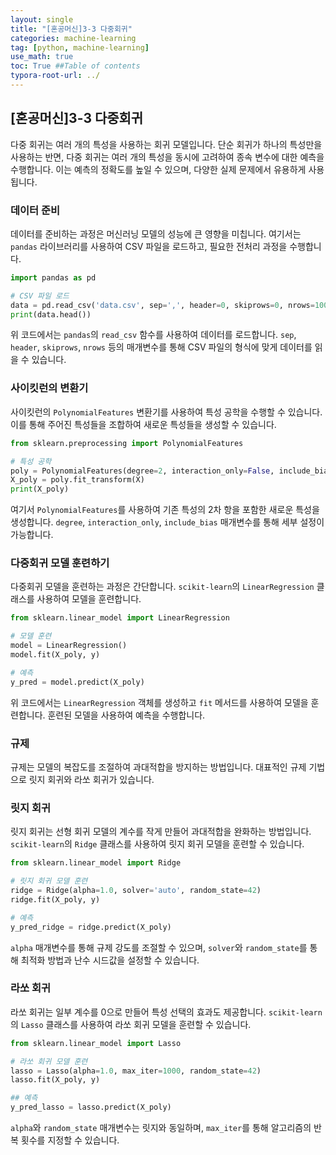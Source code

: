 ```yaml
---
layout: single
title: "[혼공머신]3-3 다중회귀"
categories: machine-learning
tag: [python, machine-learning]
use_math: true
toc: True ##Table of contents
typora-root-url: ../
---
```



## [혼공머신]3-3 다중회귀

다중 회귀는 여러 개의 특성을 사용하는 회귀 모델입니다. 단순 회귀가 하나의 특성만을 사용하는 반면, 다중 회귀는 여러 개의 특성을 동시에 고려하여 종속 변수에 대한 예측을 수행합니다. 이는 예측의 정확도를 높일 수 있으며, 다양한 실제 문제에서 유용하게 사용됩니다.

### 데이터 준비

데이터를 준비하는 과정은 머신러닝 모델의 성능에 큰 영향을 미칩니다. 여기서는 `pandas` 라이브러리를 사용하여 CSV 파일을 로드하고, 필요한 전처리 과정을 수행합니다.

```python
import pandas as pd

# CSV 파일 로드
data = pd.read_csv('data.csv', sep=',', header=0, skiprows=0, nrows=100)
print(data.head())
```

위 코드에서는 `pandas`의 `read_csv` 함수를 사용하여 데이터를 로드합니다. `sep`, `header`, `skiprows`, `nrows` 등의 매개변수를 통해 CSV 파일의 형식에 맞게 데이터를 읽을 수 있습니다.

### 사이킷런의 변환기

사이킷런의 `PolynomialFeatures` 변환기를 사용하여 특성 공학을 수행할 수 있습니다. 이를 통해 주어진 특성들을 조합하여 새로운 특성들을 생성할 수 있습니다.

```python
from sklearn.preprocessing import PolynomialFeatures

# 특성 공학
poly = PolynomialFeatures(degree=2, interaction_only=False, include_bias=True)
X_poly = poly.fit_transform(X)
print(X_poly)
```

여기서 `PolynomialFeatures`를 사용하여 기존 특성의 2차 항을 포함한 새로운 특성을 생성합니다. `degree`, `interaction_only`, `include_bias` 매개변수를 통해 세부 설정이 가능합니다.

### 다중회귀 모델 훈련하기

다중회귀 모델을 훈련하는 과정은 간단합니다. `scikit-learn`의 `LinearRegression` 클래스를 사용하여 모델을 훈련합니다.

```python
from sklearn.linear_model import LinearRegression

# 모델 훈련
model = LinearRegression()
model.fit(X_poly, y)

# 예측
y_pred = model.predict(X_poly)
```

위 코드에서는 `LinearRegression` 객체를 생성하고 `fit` 메서드를 사용하여 모델을 훈련합니다. 훈련된 모델을 사용하여 예측을 수행합니다.

### 규제

규제는 모델의 복잡도를 조절하여 과대적합을 방지하는 방법입니다. 대표적인 규제 기법으로 릿지 회귀와 라쏘 회귀가 있습니다.

### 릿지 회귀

릿지 회귀는 선형 회귀 모델의 계수를 작게 만들어 과대적합을 완화하는 방법입니다. `scikit-learn`의 `Ridge` 클래스를 사용하여 릿지 회귀 모델을 훈련할 수 있습니다.

```python
from sklearn.linear_model import Ridge

# 릿지 회귀 모델 훈련
ridge = Ridge(alpha=1.0, solver='auto', random_state=42)
ridge.fit(X_poly, y)

# 예측
y_pred_ridge = ridge.predict(X_poly)
```

`alpha` 매개변수를 통해 규제 강도를 조절할 수 있으며, `solver`와 `random_state`를 통해 최적화 방법과 난수 시드값을 설정할 수 있습니다.

### 라쏘 회귀

라쏘 회귀는 일부 계수를 0으로 만들어 특성 선택의 효과도 제공합니다. `scikit-learn`의 `Lasso` 클래스를 사용하여 라쏘 회귀 모델을 훈련할 수 있습니다.

```python
from sklearn.linear_model import Lasso

# 라쏘 회귀 모델 훈련
lasso = Lasso(alpha=1.0, max_iter=1000, random_state=42)
lasso.fit(X_poly, y)

## 예측
y_pred_lasso = lasso.predict(X_poly)
```

`alpha`와 `random_state` 매개변수는 릿지와 동일하며, `max_iter`를 통해 알고리즘의 반복 횟수를 지정할 수 있습니다.

